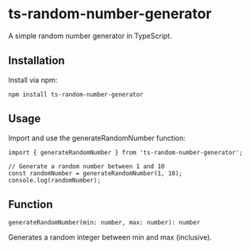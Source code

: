 # ts-random-number-generator

A simple random number generator in TypeScript.

## Installation

Install via npm:

```
npm install ts-random-number-generator
```

## Usage 
Import and use the generateRandomNumber function:
```
import { generateRandomNumber } from 'ts-random-number-generator';

// Generate a random number between 1 and 10
const randomNumber = generateRandomNumber(1, 10);
console.log(randomNumber);

```

## Function
```
generateRandomNumber(min: number, max: number): number
```

Generates a random integer between min and max (inclusive).